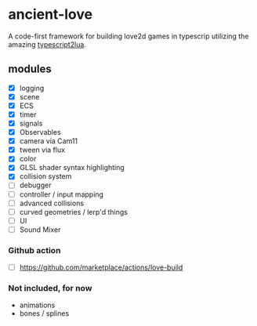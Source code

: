 # ancient-love

A code-first framework for building love2d games in typescrip utilizing the amazing [typescript2lua](https://typescripttolua.github.io/).

## modules

- [x] logging
- [x] scene
- [x] ECS
- [x] timer
- [x] signals
- [x] Observables
- [x] camera via Cam11
- [x] tween via flux
- [x] color
- [x] GLSL shader syntax highlighting
- [x] collision system
- [ ] debugger
- [ ] controller / input mapping
- [ ] advanced collisions
- [ ] curved geometries / lerp'd things
- [ ] UI
- [ ] Sound Mixer

### Github action

- [ ] https://github.com/marketplace/actions/love-build

### Not included, for now

- animations
- bones / splines
